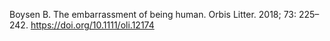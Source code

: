 Boysen B. The embarrassment of being human. Orbis Litter. 2018; 73:
225–242. https://doi.org/10.1111/oli.12174
